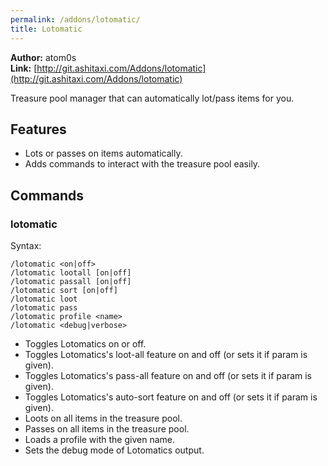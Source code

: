 ```yaml
---
permalink: /addons/lotomatic/
title: Lotomatic
---
```


**Author:** atom0s<br/>
**Link:** [http://git.ashitaxi.com/Addons/lotomatic](http://git.ashitaxi.com/Addons/lotomatic)

Treasure pool manager that can automatically lot/pass items for you.

## Features

  * Lots or passes on items automatically.
  * Adds commands to interact with the treasure pool easily.

## Commands

### lotomatic
Syntax:
```
/lotomatic <on|off>
/lotomatic lootall [on|off]
/lotomatic passall [on|off]
/lotomatic sort [on|off]
/lotomatic loot
/lotomatic pass
/lotomatic profile <name>
/lotomatic <debug|verbose>
```
  * Toggles Lotomatics on or off.
  * Toggles Lotomatics's loot-all feature on and off (or sets it if param is given).
  * Toggles Lotomatics's pass-all feature on and off (or sets it if param is given).
  * Toggles Lotomatics's auto-sort feature on and off (or sets it if param is given).
  * Loots on all items in the treasure pool.
  * Passes on all items in the treasure pool.
  * Loads a profile with the given name.
  * Sets the debug mode of Lotomatics output.